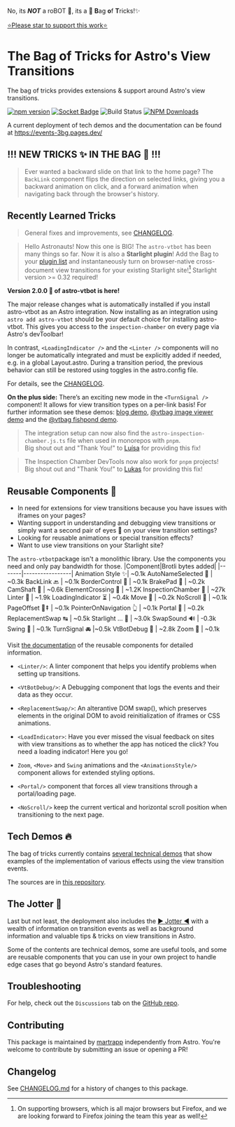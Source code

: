 No, its **_NOT_** a roBOT 🤖, its a 👜 <b>B</b>ag <b>o</b>f <b>T</b>ricks!✨

[⭐️Please star to support this work⭐️](https://github.com/martrapp/astro-vtbot)

# **The Bag of Tricks** for Astro's **View Transitions**

The bag of tricks provides extensions & support around Astro's view transitions.

[![npm version](https://img.shields.io/npm/v/astro-vtbot/latest)](https://www.npmjs.com/package/astro-vtbot)
[![Socket Badge](https://socket.dev/api/badge/npm/package/astro-vtbot/)](https://socket.dev/npm/package/astro-vtbot/overview)
![Build Status](https://github.com/martrapp/astro-vtbot/actions/workflows/run-tests.yml/badge.svg)
[![NPM Downloads](https://img.shields.io/npm/dw/astro-vtbot)](https://www.npmjs.com/package/astro-vtbot)

A current deployment of tech demos and the documentation can be found at https://events-3bg.pages.dev/

## !!! NEW TRICKS ✨ IN THE BAG 👜 !!!

> Ever wanted a backward slide on that link to the home page?
The `BackLink` component flips the direction on selected links, giving you a backward animation on click, and a forward animation when navigating back through the browser's history.

## Recently Learned Tricks ##

> General fixes and improvements, see [CHANGELOG](https://github.com/martrapp/astro-vtbot/blob/main/CHANGELOG.md).

> Hello Astronauts! Now this one is BIG! The `astro-vtbot` has been many things so far. Now it is also a **Starlight plugin**! Add the Bag to your  [plugin list](https://events-3bg.pages.dev/library/StarlightPlugin/#installation) and instantaneously  turn on browser-native cross-document view transitions for your existing Starlight site![^1] Starlight version >= 0.32 required!

[^1]: On supporting browsers, which is all major browsers but Firefox, and we are looking forward to Firefox joining the team this year as well!


**Version 2.0.0 🎉 of astro-vtbot is here!**

The major release changes what is automatically installed if you install astro-vtbot as an Astro integration. Now installing as an integration using `astro add astro-vtbot` should be your default choice for installing astro-vtbot. This gives you access to the `inspection-chamber` on every page via Astro's devToolbar!

In contrast, `<LoadingIndicator />` and the `<Linter />` components will no longer be automatically integrated and must be explicitly added if needed, e.g. in a global Layout.astro. During a transition period, the previous behavior can still be restored using toggles in the astro.config file.

For details, see the [CHANGELOG](https://github.com/martrapp/astro-vtbot/blob/main/CHANGELOG.md).

**On the plus side:** There’s an exciting new mode in the `<TurnSignal />` component! It allows for view transition types on a per-link basis!
For further information see these demos: [blog demo](http://events-3bg.pages.dev/signal-demo/link-types/blog/), [@vtbag image viewer demo](https://vtbag.dev/viewer-demo/) and the [@vtbag fishpond demo](https://vtbag.dev/link-demo/).


> The integration setup can now also find the `astro-inspection-chamber.js.ts` file when used in monorepos with `pnpm`. \
Big shout out and "Thank You!" to [Luísa](https://github.com/luisaverza) for providing this fix!

> The Inspection Chamber DevTools now also work for `pnpm` projects! \
Big shout out and "Thank You!" to [Lukas](https://github.com/Trombach) for providing this fix!


## Reusable Components 🧩

- In need for extensions for view transitions because you have issues with iframes on your pages?
- Wanting support in understanding and debugging view transitions or simply want a second pair of eyes 👀 on your view transition settings?
- Looking for reusable animations or special transition effects?
- Want to use view transitions on your Starlight site?

The `astro-vtbot`package isn't a monolithic library. Use the components you need and only pay bandwidth for those.
|Component|Brotli bytes added|
|-------|-----------------|
Animation Style ✨| ~0.1k
AutoNameSelected 📛 | ~0.3k
BackLink 🔙 | ~0.1k
BorderControl 🛂 | ~0.1k
BrakePad 🦥 | ~0.2k
CamShaft 🐫 | ~0.6k
ElementCrossing 🚸 | ~1.2K
InspectionChamber 🔬 | ~27k
Linter 🧹 | ~1.9k
LoadingIndicator ⏳ | ~0.4k
Move 🚟 | ~0.2k
NoScroll 📜 | ~0.1k
PageOffset 📄⇞ | ~0.1k
PointerOnNavigation 👆 | ~0.1k
Portal 🚪 | ~0.2k
ReplacementSwap ↹ | ~0.5k
Starlight &hellip; 🌟 | ~3.0k
SwapSound 🔊 | -0.3k
Swing 🎷 | ~0.1k
TurnSignal 🚘 |~0.5k
VtBotDebug 🐛 | ~2.8k
Zoom 🔎 | ~0.1k

Visit [the documentation](https://events-3bg.pages.dev/components/) of the reusable components for detailed information.

- `<Linter/>`: A linter component that helps you identify problems when setting up transitions.

- `<VtBotDebug/>`: A Debugging component that logs the events and their data as they occur.

- `<ReplacementSwap/>`: An alterantive DOM swap(), which preserves elements in the original DOM to avoid reinitialization of iframes or CSS animations.

- `<LoadIndicator>`: Have you ever missed the visual feedback on sites with view transitions as to whether the app has noticed the click? You need a loading indicator! Here you go!

- `Zoom`, `<Move>` and `Swing` animations and the `<AnimationsStyle/>` component allows for extended styling options.

- `<Portal/>` component that forces all view transitions through a portal/loading page.

- `<NoScroll/>` keep the current vertical and horizontal scroll position when transitioning to the next page.

## Tech Demos 🔥

The bag of tricks currently contains [several technical demos](https://events-3bg.pages.dev/demos/) that show examples of the implementation of various effects using the view transition events.

The sources are in [this repository](https://github.com/martrapp/astro-vtbot-website).

## The Jotter 📓

Last but not least, the deployment also includes the [▶ Jotter ◀](https://events-3bg.pages.dev/jotter/) with a wealth of information on transition events as well as background information and valuable tips & tricks on view transitions in Astro.

Some of the contents are technical demos, some are useful tools, and some are reusable components that you can use in your own project to handle edge cases that go beyond Astro's standard features.

## Troubleshooting

For help, check out the `Discussions` tab on the [GitHub repo](https://github.com/martrapp/astro-vtbot/discussions).

## Contributing

This package is maintained by [martrapp](https://github.com/martrapp) independently from Astro. You're welcome to contribute by submitting an issue or opening a PR!

## Changelog

See [CHANGELOG.md](https://github.com/martrapp/astro-vtbot/blob/main/CHANGELOG.md) for a history of changes to this package.

